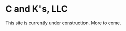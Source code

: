 # C and K's, LLC

<!doctype html>

<head>
  <title>C & K's, LLC</title>
  <link rel="stylesheet" type="text/css" href="CECT.css">
</head>

<body>
    This site is currently under construction.  More to come.
</body>

</html>
